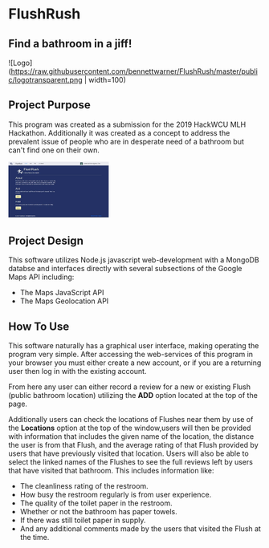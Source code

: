 # FlushRush
## Find a bathroom in a jiff!

![Logo](https://raw.githubusercontent.com/bennettwarner/FlushRush/master/public/logotransparent.png | width=100)

## Project Purpose
This program was created as a submission for the 2019 HackWCU MLH Hackathon. Additionally it was created as a concept to address the prevalent issue of people who are in desperate need of a bathroom but can't find one on their own.

<img src="https://raw.githubusercontent.com/bennettwarner/FlushRush/master/screenshot.jpg" data-canonical-src="https://raw.githubusercontent.com/bennettwarner/FlushRush/master/screenshot.jpg" width="200" />

## Project Design
This software utilizes Node.js javascript web-development with a MongoDB databse and interfaces directly with several subsections of the Google Maps API including:
* The Maps JavaScript API
* The Maps Geolocation API

## How To Use
This software naturally has a graphical user interface, making operating the program very simple.
After accessing the web-services of this program in your browser you must either create a new account, or if you are a returning user then log in with the existing account. 

From here any user can either record a review for a new or existing Flush (public bathroom location) utilizing the **ADD** option located at the top of the page. 

Additionally users can check the locations of Flushes near them by use of the **Locations** option at the top of the window,users will then be provided with information that includes the given name of the location, the distance the user is from that Flush, and the average rating of that Flush provided by users that have previously visited that location. Users will also be able to select the linked names of the Flushes to see the full reviews left by users that have visited that bathroom. 
This includes information like:
* The cleanliness rating of the restroom.
* How busy the restroom regularly is from user experience.
* The quality of the toilet paper in the restroom.
* Whether or not the bathroom has paper towels.
* If there was still toilet paper in supply.
* And any additional comments made by the users that visited the Flush at the time. 
